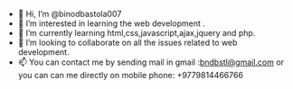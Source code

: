 - 👋 Hi, I’m @binodbastola007
- 👀 I’m interested in learning the web development .
- 🌱 I’m currently learning html,css,javascript,ajax,jquery and php.
- 💞️ I’m looking to collaborate on all the issues related to web development.
- 📫 You can contact me by sending mail in gmail :bndbstl@gmail.com or you can can me directly on mobile phone: +9779814466766

<!---
binodbastola007/binodbastola007 is a ✨ special ✨ repository because its `README.md` (this file) appears on your GitHub profile.
You can click the Preview link to take a look at your changes.
--->
